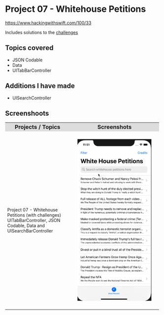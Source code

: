 # Project 07 - Whitehouse Petitions

https://www.hackingwithswift.com/100/33

Includes solutions to the [challenges](https://www.hackingwithswift.com/read/7/6/wrap-up)

## Topics covered

- JSON Codable 
- Data 
- UITabBarController

## Additions I have made

- UISearchController

## Screenshoots

<table style="width: 500px;">
  <tbody>
    <tr style="background: #ddd; font-weight: bolder; font-size: 18px">
      <td style="width: 350px; text-align: center;">
        Projects / Topics
      </td>
      <td style="width: 800px; text-align: center;">
        Screenshots
      </td>
    </tr>
    <tr>
      <td style="width: 150px;">
        Project 07 - Whitehouse Petitions (with challenges) UITabBarController, JSON Codable, Data and UISearchBarController
      </td>
      <td style="width: 250px; padding: 25px;">
        <img src="screenshots/gif2_P07.gif" width="350px">
      </td>
    </tr>
  </tbody>
</table>
